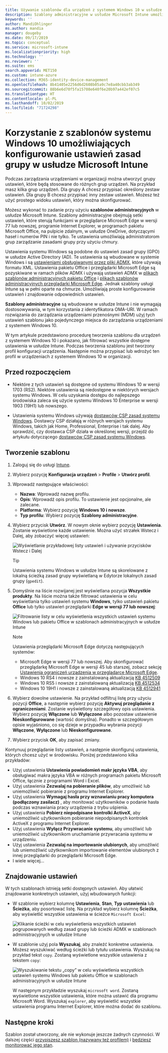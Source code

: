 ```yaml
---
title: Używanie szablonów dla urządzeń z systemem Windows 10 w usłudze Microsoft Intune — Azure | Microsoft Docs
description: Szablony administracyjne w usłudze Microsoft Intune umożliwiają tworzenie grup ustawień dla urządzeń z systemem Windows 10. Użyj tych ustawień w profilu konfiguracji urządzenia, aby sterować programami pakietu Office, przeglądarką Microsoft Edge, zabezpieczać funkcje w programie Internet Explorer, kontrolować dostęp do usługi OneDrive, korzystać z funkcji pulpitu zdalnego, włączać autoodtwarzanie, konfigurować ustawienia zarządzania energią, używać drukowania HTTP, używać różnych opcji logowania użytkowników oraz sterować rozmiarem dziennika zdarzeń.
keywords: ''
author: MandiOhlinger
ms.author: mandia
manager: dougeby
ms.date: 09/17/2019
ms.topic: conceptual
ms.service: microsoft-intune
ms.localizationpriority: high
ms.technology: ''
ms.reviewer: ''
ms.suite: ems
search.appverid: MET150
ms.custom: intune-azure
ms.collection: M365-identity-device-management
ms.openlocfilehash: 8b41405e2256d6d2608b05a9c7e8a40cbb3ab349
ms.sourcegitcommit: 88b6e6d70f5fa15708e640f6e20b97a442ef07c5
ms.translationtype: HT
ms.contentlocale: pl-PL
ms.lasthandoff: 10/02/2019
ms.locfileid: "71724298"
---
```

# <a name="use-windows-10-templates-to-configure-group-policy-settings-in-microsoft-intune"></a>Korzystanie z szablonów systemu Windows 10 umożliwiających konfigurowanie ustawień zasad grupy w usłudze Microsoft Intune

Podczas zarządzania urządzeniami w organizacji można utworzyć grupy ustawień, które będą stosowane do różnych grup urządzeń. Na przykład masz kilka grup urządzeń. Dla grupy A chcesz przypisać określony zestaw ustawień. Dla grupy B chcesz przypisać inny zestaw ustawień. Możesz też użyć prostego widoku ustawień, który można skonfigurować.

Możesz wykonać to zadanie przy użyciu **szablonów administracyjnych** w usłudze Microsoft Intune. Szablony administracyjne obejmują setki ustawień, które sterują funkcjami w przeglądarce Microsoft Edge w wersji 77 lub nowszej, programie Internet Explorer, w programach pakietu Microsoft Office, na pulpicie zdalnym, w usłudze OneDrive, dotyczącymi haseł i numerów PIN i nie tylko. Te ustawienia umożliwiają administratorom grup zarządzanie zasadami grupy przy użyciu chmury.

Ustawienia systemu Windows są podobne do ustawień zasad grupy (GPO) w usłudze Active Directory (AD). Te ustawienia są wbudowane w systemie Windows i są [ustawieniami obsługiwanymi przez pliki ADMX](https://docs.microsoft.com/windows/client-management/mdm/understanding-admx-backed-policies), które używają formatu XML. Ustawienia pakietu Office i przeglądarki Microsoft Edge są pozyskiwane w ramach plików ADMX i używają ustawień ADMX w [plikach szablonów administracyjnych pakietu Office](https://www.microsoft.com/download/details.aspx?id=49030) i [plikach szablonów administracyjnych przeglądarki Microsoft Edge](https://www.microsoftedgeinsider.com/enterprise). Jednak szablony usługi Intune są w pełni oparte na chmurze. Umożliwiają proste konfigurowanie ustawień i znajdowanie odpowiednich ustawień.

**Szablony administracyjne** są wbudowane w usłudze Intune i nie wymagają dostosowywania, w tym korzystania z identyfikatora OMA-URI. W ramach rozwiązania do zarządzania urządzeniami przenośnymi (MDM) użyj tych ustawień szablonu jako pojedynczego miejsca do zarządzania urządzeniami z systemem Windows 10.

W tym artykule przedstawiono procedurę tworzenia szablonu dla urządzeń z systemem Windows 10 i pokazano, jak filtrować wszystkie dostępne ustawienia w usłudze Intune. Podczas tworzenia szablonu jest tworzony profil konfiguracji urządzenia. Następnie można przypisać lub wdrożyć ten profil w urządzeniach z systemem Windows 10 w organizacji.

## <a name="before-you-begin"></a>Przed rozpoczęciem

- Niektóre z tych ustawień są dostępne od systemu Windows 10 w wersji 1703 (RS2). Niektóre ustawienia są niedostępne w niektórych wersjach systemu Windows. W celu uzyskania dostępu do najlepszego środowiska zaleca się użycie systemu Windows 10 Enterprise w wersji 1903 (19H1) lub nowszego.

- Ustawienia systemu Windows używają [dostawców CSP zasad systemu Windows](https://docs.microsoft.com/windows/client-management/mdm/policy-configuration-service-provider#admx-backed-policies). Dostawcy CSP działają w różnych wersjach systemu Windows, takich jak Home, Professional, Enterprise i tak dalej. Aby sprawdzić, czy dostawca CSP działa w określonej wersji, przejdź do artykułu dotyczącego [dostawców CSP zasad systemu Windows](https://docs.microsoft.com/windows/client-management/mdm/policy-configuration-service-provider#admx-backed-policies).

## <a name="create-a-template"></a>Tworzenie szablonu

1. Zaloguj się do usługi [Intune](https://go.microsoft.com/fwlink/?linkid=2090973).
2. Wybierz pozycję **Konfiguracja urządzeń** > **Profile** > **Utwórz profil**.
3. Wprowadź następujące właściwości:

    - **Nazwa**: Wprowadź nazwę profilu.
    - **Opis**: Wprowadź opis profilu. To ustawienie jest opcjonalne, ale zalecane.
    - **Platforma**: Wybierz pozycję **Windows 10 i nowsze**.
    - **Typ profilu**: Wybierz pozycję **Szablony administracyjne**.

4. Wybierz przycisk **Utwórz**. W nowym oknie wybierz pozycję **Ustawienia**. Zostanie wyświetlone każde ustawienie. Można użyć strzałek Wstecz i Dalej, aby zobaczyć więcej ustawień:

    ![Wyświetlanie przykładowej listy ustawień i używanie przycisków Wstecz i Dalej](./media/administrative-templates-windows/administrative-templates-sample-settings-list.png)

    > [!TIP]
    > Ustawienia systemu Windows w usłudze Intune są skorelowane z lokalną ścieżką zasad grupy wyświetlaną w Edytorze lokalnych zasad grupy (`gpedit`).

5. Domyślnie na liście rozwijanej jest wyświetlana pozycja **Wszystkie produkty**. Na liście można także filtrować ustawienia w celu wyświetlania tylko ustawień systemu **Windows**, tylko ustawień pakietu **Office** lub tylko ustawień przeglądarki **Edge w wersji 77 lub nowszej**:

    ![Filtrowanie listy w celu wyświetlenia wszystkich ustawień systemu Windows lub pakietu Office w szablonach administracyjnych w usłudze Intune](./media/administrative-templates-windows/administrative-templates-choose-windows-office-all-products.png)

    > [!NOTE]
    > Ustawienia przeglądarki Microsoft Edge dotyczą następujących systemów:
    >
    > - Microsoft Edge w wersji 77 lub nowszej. Aby skonfigurować przeglądarkę Microsoft Edge w wersji 45 lub starszej, zobacz sekcję [Ustawienia ograniczeń urządzenia w przeglądarce Microsoft Edge](device-restrictions-windows-10.md#microsoft-edge-browser).
    > - Windows 10 RS4 i nowsze z zainstalowaną aktualizacją [KB 4512509](https://support.microsoft.com/kb/4512509)
    > - Windows 10 RS5 i nowsze z zainstalowaną aktualizacją [KB 4512534](https://support.microsoft.com/kb/4512534)
    > - Windows 10 19H1 i nowsze z zainstalowaną aktualizacją [KB 4512941](https://support.microsoft.com/kb/4512941)

6. Wybierz dowolne ustawienie. Na przykład odfiltruj listę przy użyciu pozycji **Office**, a następnie wybierz pozycję **Aktywuj przeglądanie z ograniczeniami**. Zostanie wyświetlony szczegółowy opis ustawienia. Wybierz pozycję **Włączone** lub **Wyłączone** albo pozostaw ustawienie **Nieskonfigurowane** (wartość domyślna). Ponadto w szczegółowym opisie wyjaśniono, co się dzieje w przypadku wybrania pozycji **Włączone**, **Wyłączone** lub **Nieskonfigurowane**.
7. Wybierz przycisk **OK**, aby zapisać zmiany.

Kontynuuj przeglądanie listy ustawień, a następnie skonfiguruj ustawienia, których chcesz użyć w środowisku. Poniżej przedstawiono kilka przykładów:

- Użyj ustawienia **Ustawienia powiadomień makr języka VBA**, aby obsługiwać makra języka VBA w różnych programach pakietu Microsoft Office, łącznie z programami Word i Excel.
- Użyj ustawienia **Zezwalaj na pobieranie plików**, aby umożliwić lub uniemożliwić pobieranie z programu Internet Explorer.
- Użyj ustawienia **Wymagaj hasła przy wznawianiu pracy komputera (podłączony zasilacz)** , aby monitować użytkowników o podanie hasła podczas wznawiania pracy urządzenia z trybu uśpienia.
- Użyj ustawienia **Pobierz niepodpisane kontrolki ActiveX**, aby uniemożliwić użytkownikom pobieranie niepodpisanych kontrolek ActiveX z programu Internet Explorer.
- Użyj ustawienia **Wyłącz Przywracanie systemu**, aby umożliwić lub uniemożliwić użytkownikom uruchamianie przywracania systemu w urządzeniu.
- Użyj ustawienia **Zezwalaj na importowanie ulubionych**, aby umożliwić lub uniemożliwić użytkownikom importowanie elementów ulubionych z innej przeglądarki do przeglądarki Microsoft Edge.
- I wiele więcej...

## <a name="find-some-settings"></a>Znajdowanie ustawień

W tych szablonach istnieją setki dostępnych ustawień. Aby ułatwić znajdowanie konkretnych ustawień, użyj wbudowanych funkcji:

- W szablonie wybierz kolumnę **Ustawienia**, **Stan**, **Typ ustawienia** lub **Ścieżka**, aby posortować listę. Na przykład wybierz kolumnę **Ścieżka**, aby wyświetlić wszystkie ustawienia w ścieżce `Microsoft Excel`:

  ![Klikanie ścieżki w celu wyświetlenia wszystkich ustawień pogrupowanych według zasad grupy lub ścieżki ADMX w szablonach administracyjnych w usłudze Intune](./media/administrative-templates-windows/path-filter-shows-excel-options.png)

- W szablonie użyj pola **Wyszukaj**, aby znaleźć konkretne ustawienia. Możesz wyszukiwać według ścieżki lub tytułu ustawienia. Wyszukaj na przykład tekst `copy`. Zostaną wyświetlone wszystkie ustawienia z tekstem `copy`:

  ![Wyszukiwanie tekstu „copy” w celu wyświetlenia wszystkich ustawień systemu Windows lub pakietu Office w szablonach administracyjnych w usłudze Intune](./media/administrative-templates-windows/search-copy-settings.png) 

  W następnym przykładzie wyszukaj `microsoft word`. Zostaną wyświetlone wszystkie ustawienia, które można ustawić dla programu Microsoft Word. Wyszukaj `explorer`, aby wyświetlić wszystkie ustawienia programu Internet Explorer, które można dodać do szablonu.

## <a name="next-steps"></a>Następne kroki

Szablon został utworzony, ale nie wykonuje jeszcze żadnych czynności. W dalszej części [przypiszesz szablon (nazywany też profilem)](device-profile-assign.md) i [będziesz monitorować jego stan](device-profile-monitor.md).

